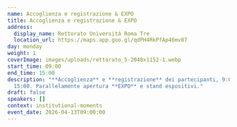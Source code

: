 ```yaml
---
name: Accoglienza e registrazione & EXPO
title: Accoglienza e registrazione & EXPO
address:
  display_name: Rettorato Universitá Roma Tre
  location_url: https://maps.app.goo.gl/qdPH4RkPfAp46mv87
day: monday
weight: 1
coverImage: images/uploads/rettorato_5-2048x1152-1.webp
start_time: 09:00
end_time: 15:00
description: "**Accoglienza** e **registrazione** dei partecipanti, 9:00 -
  15:00. Parallelamente apertura **EXPO** e stand espositivi."
draft: false
speakers: []
context: institutional-moments
event_date: 2026-04-13T09:00:00
---
```

